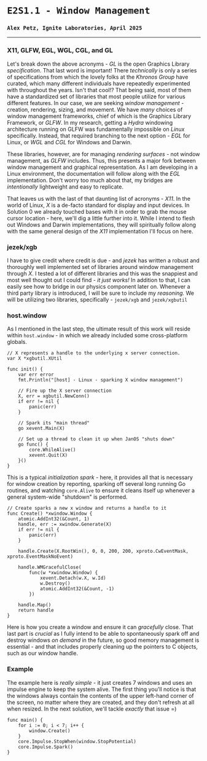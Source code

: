 # `E2S1.1 - Window Management`
### `Alex Petz, Ignite Laboratories, April 2025`

---

### X11, GLFW, EGL, WGL, CGL, and GL
Let's break down the above acronyms - _GL_ is the open Graphics Library _specification._  That last word is important!
There _technically_ is only a series of specifications from which the lovely folks at the _Khronos Group_ have curated,
which many different individuals have repeatedly experimented with throughout the years.  Isn't that cool!?  That being
said, most of them have a standardized set of libraries that most people utilize for various different features.  In
our case, we are seeking _window management_ - creation, rendering, sizing, and movement.  We have _many_ choices of
window management frameworks, chief of which is the Graphics Library Framework, or _GLFW_.  In my research, getting a
_Hydra_ windowing architecture running on GLFW was fundamentally impossible on _Linux_ specifically.  Instead, that 
required branching to the next option - _EGL_ for Linux, or _WGL_ and _CGL_ for Windows and Darwin. 
 
These libraries, however, are for managing _rendering surfaces_ - not window management, as _GLFW_ includes.  Thus,
this presents a major fork between window management and graphical representation.  As I am developing in a Linux
environment, the documentation will follow along with the _EGL_ implementation.  Don't worry too much about that,
my bridges are _intentionally_ lightweight and easy to replicate.

That leaves us with the last of that daunting list of acronyms - _X11_.  In the world of Linux, _X_ is a de-facto
standard for display and input devices.  In Solution 0 we already touched bases with it in order to grab the mouse cursor
location - here, we'll dig a little further into it.  While I intend to flesh out Windows and Darwin implementations,
they will spiritually follow along with the same general design of the _X11_ implementation I'll focus on here.

### jezek/xgb
I have to give credit where credit is due - and _jezek_ has written a robust and thoroughly well implemented
set of libraries around window management through _X_.  I tested a lot of different libraries and this was
the snappiest and most well thought out I could find - _it just works!_  In addition to that, I can easily
see how to bridge in our physics component later on.  Whenever a third party library is introduced, I will
be sure to include my _reasoning._  We will be utilizing two libraries, specifically - `jezek/xgb` and 
`jezek/xgbutil`

### host.window
As I mentioned in the last step, the ultimate result of this work will reside within `host.window` - in which 
we already included some cross-platform globals.

    // X represents a handle to the underlying x server connection.
    var X *xgbutil.XUtil

    func init() {
        var err error
        fmt.Println("[host] - Linux - sparking X window management")
    
        // Fire up the X server connection
        X, err = xgbutil.NewConn()
        if err != nil {
            panic(err)
        }
    
        // Spark its "main thread"
        go xevent.Main(X)
    
        // Set up a thread to clean it up when JanOS "shuts down"
        go func() {
		    core.WhileAlive()
            xevent.Quit(X)
        }()
    }

This is a typical _initialization spark_ - here, it provides all that is necessary for window creation by
reporting, sparking off several long running Go routines, and watching `core.Alive` to ensure it cleans
itself up whenever a general system-wide "shutdown" is performed.

    // Create sparks a new x window and returns a handle to it
    func Create() *xwindow.Window {
        atomic.AddInt32(&Count, 1)
        handle, err := xwindow.Generate(X)
        if err != nil {
            panic(err)
        }
    
        handle.Create(X.RootWin(), 0, 0, 200, 200, xproto.CwEventMask, xproto.EventMaskNoEvent)
    
        handle.WMGracefulClose(
            func(w *xwindow.Window) {
                xevent.Detach(w.X, w.Id)
                w.Destroy()
                atomic.AddInt32(&Count, -1)
            })
    
        handle.Map()
        return handle
    }

Here is how you create a window and ensure it can _gracefully_ close.  That last part is _crucial_ as I fully
intend to be able to spontaneously spark off and destroy windows _on demand_ in the future, so good memory
management is essential - and that includes properly cleaning up the pointers to C objects, such as our
window handle.

### Example
The example here is _really simple_ - it just creates 7 windows and uses an impulse engine to keep the system
alive.  The first thing you'll notice is that the windows always contain the contents of the upper left-hand
corner of the screen, no matter where they are created, and they don't refresh at all when resized.  In the
next solution, we'll tackle _exactly_ that issue =)

    func main() {
        for i := 0; i < 7; i++ {
            window.Create()
        }
        core.Impulse.StopWhen(window.StopPotential)
        core.Impulse.Spark()
    }